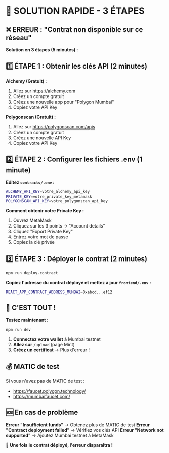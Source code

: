 # 🚀 SOLUTION RAPIDE - 3 ÉTAPES

## ❌ ERREUR : "Contrat non disponible sur ce réseau"

**Solution en 3 étapes (5 minutes) :**

## 1️⃣ ÉTAPE 1 : Obtenir les clés API (2 minutes)

**Alchemy (Gratuit) :**
1. Allez sur https://alchemy.com
2. Créez un compte gratuit
3. Créez une nouvelle app pour "Polygon Mumbai"
4. Copiez votre API Key

**Polygonscan (Gratuit) :**
1. Allez sur https://polygonscan.com/apis
2. Créez un compte gratuit
3. Créez une nouvelle API Key
4. Copiez votre API Key

## 2️⃣ ÉTAPE 2 : Configurer les fichiers .env (1 minute)

**Editez `contracts/.env` :**
```bash
ALCHEMY_API_KEY=votre_alchemy_api_key
PRIVATE_KEY=votre_private_key_metamask
POLYGONSCAN_API_KEY=votre_polygonscan_api_key
```

**Comment obtenir votre Private Key :**
1. Ouvrez MetaMask
2. Cliquez sur les 3 points → "Account details"
3. Cliquez "Export Private Key"
4. Entrez votre mot de passe
5. Copiez la clé privée

## 3️⃣ ÉTAPE 3 : Déployer le contrat (2 minutes)

```bash
npm run deploy-contract
```

**Copiez l'adresse du contrat déployé et mettez à jour `frontend/.env` :**
```bash
REACT_APP_CONTRACT_ADDRESS_MUMBAI=0xabcd...ef12
```

## 🎉 C'EST TOUT !

**Testez maintenant :**
```bash
npm run dev
```

1. **Connectez votre wallet** à Mumbai testnet
2. **Allez sur** `/upload` (page Mint)
3. **Créez un certificat** → Plus d'erreur !

## 💰 MATIC de test

Si vous n'avez pas de MATIC de test :
- https://faucet.polygon.technology/
- https://mumbaifaucet.com/

## 🆘 En cas de problème

**Erreur "Insufficient funds"** → Obtenez plus de MATIC de test
**Erreur "Contract deployment failed"** → Vérifiez vos clés API
**Erreur "Network not supported"** → Ajoutez Mumbai testnet à MetaMask

**🎉 Une fois le contrat déployé, l'erreur disparaîtra !** 